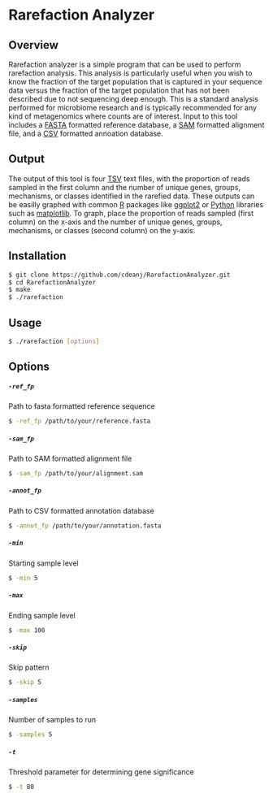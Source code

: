 # Rarefaction Analyzer

## Overview
Rarefaction analyzer is a simple program that can be used to perform rarefaction analysis. This analysis is particularly useful when you wish to know the fraction of the target population that is captured in your sequence data versus the fraction of the target population that has not been described due to not sequencing deep enough. This is a standard analysis performed for microbiome research and is typically recommended for any kind of metagenomics where counts are of interest. Input to this tool includes a [FASTA](https://en.wikipedia.org/wiki/FASTA_format) formatted reference database, a [SAM](http://samtools.github.io/hts-specs/SAMv1.pdf) formatted alignment file, and a [CSV](https://en.wikipedia.org/wiki/Comma-separated_values) formatted annoation database.

## Output
The output of this tool is four [TSV](https://en.wikipedia.org/wiki/Tab-separated_values) text files, with the proportion of reads sampled in the first column and the number of unique genes, groups, mechanisms, or classes identified in the rarefied data. These outputs can be easilly graphed with common [R](https://www.r-project.org/about.html) packages like [ggplot2](http://ggplot2.org) or [Python](https://www.python.org) libraries such as [matplotlib](http://matplotlib.org). To graph, place the proportion of reads sampled (first column) on the x-axis and the number of unique genes, groups, mechanisms, or classes (second column) on the y-axis.

## Installation
```bash
$ git clone https://github.com/cdeanj/RarefactionAnalyzer.git
$ cd RarefactionAnalyzer
$ make
$ ./rarefaction
```

## Usage
```bash
$ ./rarefaction [options]
```

## Options

##### `-ref_fp`
Path to fasta formatted reference sequence
```bash
$ -ref_fp /path/to/your/reference.fasta
```

##### `-sam_fp`
Path to SAM formatted alignment file
```bash
$ -sam_fp /path/to/your/alignment.sam
```

##### `-annot_fp`
Path to CSV formatted annotation database
```bash
$ -annot_fp /path/to/your/annotation.fasta
```

##### `-min`
Starting sample level
```bash
$ -min 5
```

##### `-max`
Ending sample level
```bash
$ -max 100
```

##### `-skip`
Skip pattern
```bash
$ -skip 5
```

##### `-samples`
Number of samples to run
```bash
$ -samples 5
```

##### `-t`
Threshold parameter for determining gene significance
```bash
$ -t 80
```

